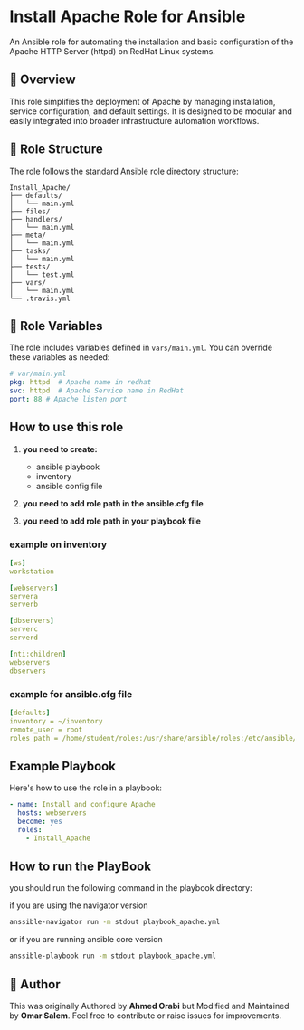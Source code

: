# Install Apache Role for Ansible

An Ansible role for automating the installation and basic configuration of the Apache HTTP Server (httpd) on RedHat Linux systems.

## 📆 Overview

This role simplifies the deployment of Apache by managing installation, service configuration, and default settings. It is designed to be modular and easily integrated into broader infrastructure automation workflows.

## 📁 Role Structure

The role follows the standard Ansible role directory structure:

```
Install_Apache/
├── defaults/
│   └── main.yml
├── files/
├── handlers/
│   └── main.yml
├── meta/
│   └── main.yml
├── tasks/
│   └── main.yml
├── tests/
│   └── test.yml
├── vars/
│   └── main.yml
└── .travis.yml
```


## 🔧 Role Variables

The role includes variables defined in `vars/main.yml`. You can override these variables as needed:

```yaml
# var/main.yml
pkg: httpd  # Apache name in redhat
svc: httpd  # Apache Service name in RedHat
port: 88 # Apache listen port
```

## How to use this role
1. **you need to create:**

    - ansible playbook
    - inventory
    - ansible config file

2. **you need to add role path in the ansible.cfg file**
3. **you need to add role path in your playbook file**

### example on inventory

``` yaml
[ws]
workstation

[webservers]
servera
serverb

[dbservers]
serverc
serverd

[nti:children]
webservers
dbservers
```

### example for ansible.cfg file

``` yaml
[defaults]
inventory = ~/inventory
remote_user = root
roles_path = /home/student/roles:/usr/share/ansible/roles:/etc/ansible/roles
```

## Example Playbook

Here's how to use the role in a playbook:

```yaml
- name: Install and configure Apache
  hosts: webservers
  become: yes
  roles:
    - Install_Apache
```

## How to run the PlayBook
you should run the following command in the playbook directory:

if you are using the navigator version
``` bash
anssible-navigator run -m stdout playbook_apache.yml
```

or if you are running ansible core version

```bash
anssible-playbook run -m stdout playbook_apache.yml
```

## 👤 Author

This was originally Authored by **Ahmed Orabi** but Modified and Maintained by **Omar Salem**. Feel free to contribute or raise issues for improvements.
